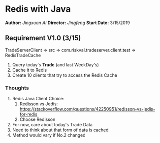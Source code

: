 # Redis with Java

**Author:** *Jingxuan Ai*
**Director:** *Jingfeng*
**Start Date:** 3/15/2019

## Requirement V1.0 (3/15)

TradeServerClient => src => com.riskval.tradeserver.client.test => RedisTradeCache

1. Query today's **Trade** (and last WeekDay's)
2. Cache it to Redis
3. Create 10 clients that try to access the Redis Cache

### Thoughts

1. Redis Java Client Choice:
   1. Redisson vs Jedis: <https://stackoverflow.com/questions/42250951/redisson-vs-jedis-for-redis>
   2. Choose Redisson
2. For now, care about today's Trade Data
3. Need to think about that form of data is cached
4. Method would vary if No.2 changed